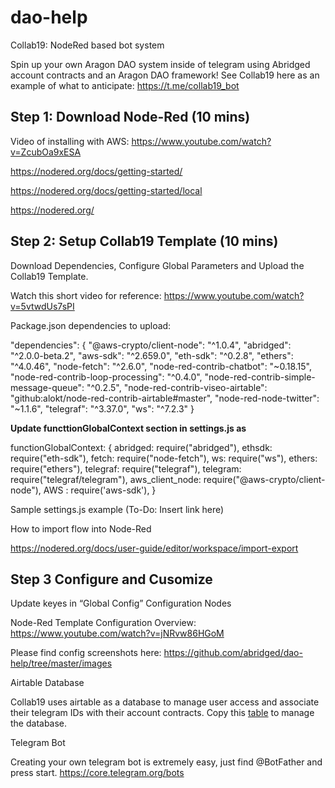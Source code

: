 # dao-help

Collab19: NodeRed based bot system

Spin up your own Aragon DAO system inside of telegram using Abridged account contracts and an Aragon DAO framework! See Collab19 here as an example of what to anticipate: <https://t.me/collab19_bot>

## Step 1: Download Node-Red (10 mins)

Video of installing with AWS: <https://www.youtube.com/watch?v=ZcubOa9xESA>

https://nodered.org/docs/getting-started/

https://nodered.org/docs/getting-started/local

https://nodered.org/

## Step 2: Setup Collab19 Template (10 mins)
Download Dependencies, Configure Global Parameters and Upload the Collab19 Template.

Watch this short video for reference: https://www.youtube.com/watch?v=5vtwdUs7sPI

Package.json dependencies to upload:

  "dependencies": {
    "@aws-crypto/client-node": "^1.0.4",
    "abridged": "^2.0.0-beta.2",
    "aws-sdk": "^2.659.0",
    "eth-sdk": "^0.2.8",
    "ethers": "^4.0.46",
    "node-fetch": "^2.6.0",
    "node-red-contrib-chatbot": "~0.18.15",
    "node-red-contrib-loop-processing": "^0.4.0",
    "node-red-contrib-simple-message-queue": "^0.2.5",
    "node-red-contrib-viseo-airtable": "github:alokt/node-red-contrib-airtable#master",
    "node-red-node-twitter": "~1.1.6",
    "telegraf": "^3.37.0",
    "ws": "^7.2.3"
  }

<B>
Update functtionGlobalContext section in settings.js as 
</B>
  
  functionGlobalContext: {
    abridged: require("abridged"),
    ethsdk: require("eth-sdk"),
    fetch: require("node-fetch"),
    ws: require("ws"),
    ethers: require("ethers"),
    telegraf: require("telegraf"),
    telegram: require("telegraf/telegram"),
    aws_client_node: require("@aws-crypto/client-node"),
    AWS : require('aws-sdk'),
  }

Sample settings.js example (To-Do: Insert link here)

How to import flow into Node-Red

https://nodered.org/docs/user-guide/editor/workspace/import-export

## Step 3 Configure and Cusomize

Update keyes in “Global Config” Configuration Nodes

Node-Red Template Configuration Overview: https://www.youtube.com/watch?v=jNRvw86HGoM

Please find config screenshots here: https://github.com/abridged/dao-help/tree/master/images

Airtable Database

Collab19 uses airtable as a database to manage user access and associate their telegram IDs with their account contracts.
Copy this [table](https://airtable.com/invite/l?inviteId=invfw1mDN9Gm7qmO4&inviteToken=e2b07eee746127408d6dc64f6158dbdd78d3e195978d2a8d14779603222b5c42) to manage the database.

Telegram Bot

Creating your own telegram bot is extremely easy, just find @BotFather and press start.
https://core.telegram.org/bots
